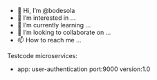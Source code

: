 - 👋 Hi, I’m @bodesola
- 👀 I’m interested in ...
- 🌱 I’m currently learning ...
- 💞️ I’m looking to collaborate on ...
- 📫 How to reach me ...

<!---
bodesola/bodesola is a ✨ special ✨ repository because its `README.md` (this file) appears on your GitHub profile.
You can click the Preview link to take a look at your changes.
--->
Testcode
 microservices:
  - app: user-authentication
    port:9000
    version:1.0
    
